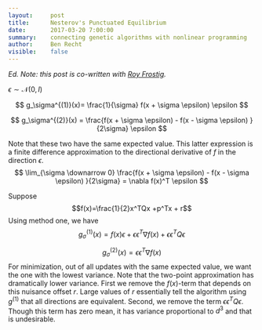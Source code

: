 ```yaml
---
layout:     post
title:      Nesterov's Punctuated Equilibrium
date:       2017-03-20 7:00:00
summary:    connecting genetic algorithms with nonlinear programming
author:     Ben Recht
visible:    false
---
```


*Ed. Note: this post is co-written with [Roy Frostig](https://cs.stanford.edu/~rfrostig/).*

$\epsilon \sim \mathcal{N}(0,I)$

$$
g_\sigma^{(1)}(x)=  \frac{1}{\sigma} f(x + \sigma \epsilon) \epsilon
$$

$$
g_\sigma^{(2)}(x) = \frac{f(x + \sigma \epsilon) - f(x - \sigma \epsilon) }{2\sigma} \epsilon
$$

Note that these two have the same expected value.  This latter expression is a finite difference approximation to the directional derivative of $f$ in the direction $\epsilon$.
$$
\lim_{\sigma \downarrow 0}  \frac{f(x + \sigma \epsilon) - f(x - \sigma \epsilon) }{2\sigma}  = \nabla f(x)^T \epsilon
$$


Suppose
$$f(x)=\frac{1}{2}x^TQx +p^Tx + r$$
Using method one, we have
$$
  g_\sigma^{(1)}(x)=  f(x) \epsilon+ \epsilon\epsilon^T\nabla f(x)  +   \epsilon \epsilon^T Q\epsilon
$$

$$
  g_\sigma^{(2)}(x)=    \epsilon\epsilon^T \nabla f(x)
$$
For minimization, out of all updates with the same expected value, we want the one with the lowest variance.  Note that the two-point approximation has dramatically lower variance.
First we remove the $f(x)$-term that depends on this nuisance offset $r$. Large values of $r$ essentially tell the algorithm using $g^{(1)}$ that all directions are equivalent.  Second, we remove the term $\epsilon \epsilon^T Q\epsilon$.  Though this term has zero mean, it has variance proportional to $d^3$ and that is undesirable.
